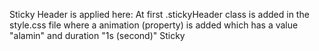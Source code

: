 Sticky Header is applied here:
At first .stickyHeader class is added in the style.css file where a animation (property) is added which has a value "alamin" and duration "1s (second)"
Sticky 
